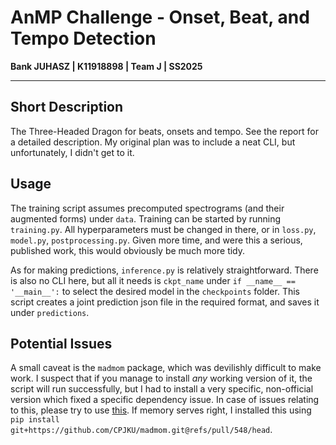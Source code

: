 # AnMP Challenge - Onset, Beat, and Tempo Detection

**Bank JUHASZ | K11918898 | Team J | SS2025**

---

## Short Description

The Three-Headed Dragon for beats, onsets and tempo. See the report for a detailed description. My original plan was to
include a neat CLI, but unfortunately, I didn't get to it.

## Usage

The training script assumes precomputed spectrograms (and their augmented forms) under `data`. Training can be started
by running `training.py`. All hyperparameters must be changed in there, or in `loss.py`, `model.py`, `postprocessing.py`.
Given more time, and were this a serious, published work, this would obviously be much more tidy.

As for making predictions, `inference.py` is relatively straightforward. There is also no CLI here, but all it needs is
`ckpt_name` under `if __name__ == '__main__':` to select the desired model in the `checkpoints` folder. This script
creates a joint prediction json file in the required format, and saves it under `predictions`.

## Potential Issues

A small caveat is the `madmom` package, which was devilishly difficult to make work. I suspect that if you manage to
install _any_ working version of it, the script will run successfully, but I had to install a very specific, non-official
version which fixed a specific dependency issue. In case of issues relating to this, please try to use [this](https://github.com/CPJKU/madmom/pull/548/files).
If memory serves right, I installed this using `pip install git+https://github.com/CPJKU/madmom.git@refs/pull/548/head`.